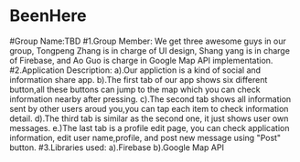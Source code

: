 # BeenHere
#Group Name:TBD
#1.Group Member: 
We get three awesome guys in our group, Tongpeng Zhang is in charge of UI design, Shang yang is in charge of Firebase, 
and Ao Guo is charge in Google Map API implementation.
#2.Application Description:
a).Our appliction is a kind of social and information share app.
b).The first tab of our app shows six different button,all these buttons can jump to the map which you can check information nearby after pressing.
c).The second tab shows all information sent by other users aroud you,you can tap each item to check information detail.
d).The third tab is similar as the second one, it just shows user own messages.
e.)The last tab is a profile edit page, you can check application information, edit user name,profile, and post new message using "Post" button.
#3.Libraries used:
a).Firebase
b).Google Map API
